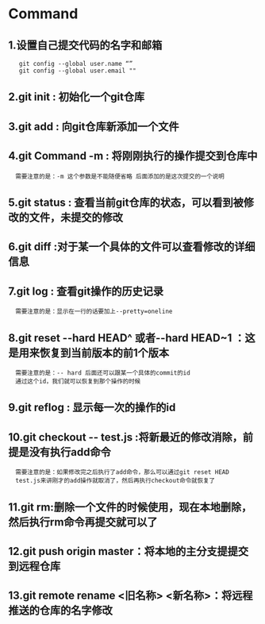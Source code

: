   # Command

  ## 1.设置自己提交代码的名字和邮箱
       git config --global user.name “”
       git config --global user.email ""
  ## 2.git init : 初始化一个git仓库
  ## 3.git add : 向git仓库新添加一个文件
  ## 4.git Command -m : 将刚刚执行的操作提交到仓库中
      需要注意的是：-m 这个参数是不能随便省略 后面添加的是这次提交的一个说明
  ## 5.git status : 查看当前git仓库的状态，可以看到被修改的文件，未提交的修改
  ## 6.git diff :对于某一个具体的文件可以查看修改的详细信息
  ## 7.git log : 查看git操作的历史记录
      需要注意的是：显示在一行的话要加上--pretty=oneline
  ## 8.git reset --hard HEAD^ 或者--hard HEAD~1 ：这是用来恢复到当前版本的前1个版本
      需要注意的是：-- hard 后面还可以跟某一个具体的commit的id
      通过这个id，我们就可以恢复到那个操作的时候
  ## 9.git reflog : 显示每一次的操作的id
  ## 10.git checkout -- test.js :将新最近的修改消除，前提是没有执行add命令
      需要注意的是：如果修改完之后执行了add命令，那么可以通过git reset HEAD
      test.js来讲刚才的add操作就取消了，然后再执行checkout命令就恢复了
  ## 11.git rm:删除一个文件的时候使用，现在本地删除，然后执行rm命令再提交就可以了
  ## 12.git push origin master：将本地的主分支提提交到远程仓库
  ## 13.git remote rename <旧名称> <新名称>：将远程推送的仓库的名字修改

